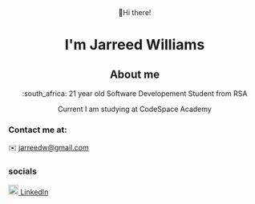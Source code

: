 <div align="center">
  👋Hi there!
  <h1>I'm Jarreed Williams</h1>
</div>

<h2 align="center"> 
About me
</h2>

<p align="center"> :south_africa: 21 year old Software Developement Student from RSA</p>
<p align="center"> Current I am studying at CodeSpace Academy</p>

<h3> 
Contact me at:
</h2>

✉️ [jarreedw@gmail.com](mailto:jarreedw@gmail.com)

<h3>socials</h3>
 <a href="#"><img src="https://edent.github.io/SuperTinyIcons/images/svg/linkedin.svg" width="20" title="LinkedIn"> LinkedIn </a>
 
<!---
<a <img src="https://edent.github.io/SuperTinyIcons/images/svg/facebook.svg" width="20" title="Facebook"> href="#">
--->
